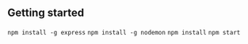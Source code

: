 ## Getting started
```npm install -g express```
```npm install -g nodemon```
```npm install```
```npm start```